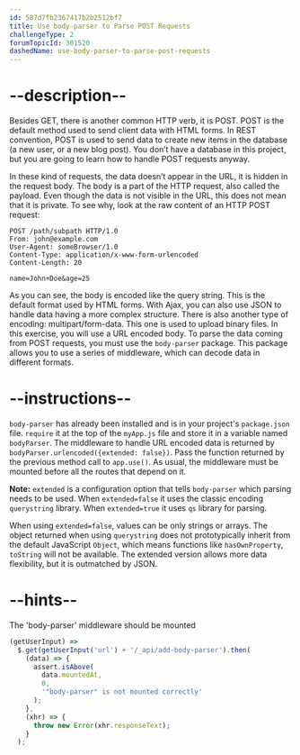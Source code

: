 ```yaml
---
id: 587d7fb2367417b2b2512bf7
title: Use body-parser to Parse POST Requests
challengeType: 2
forumTopicId: 301520
dashedName: use-body-parser-to-parse-post-requests
---
```


# --description--

Besides GET, there is another common HTTP verb, it is POST. POST is the default method used to send client data with HTML forms. In REST convention, POST is used to send data to create new items in the database (a new user, or a new blog post). You don’t have a database in this project, but you are going to learn how to handle POST requests anyway.

In these kind of requests, the data doesn’t appear in the URL, it is hidden in the request body. The body is a part of the HTTP request, also called the payload. Even though the data is not visible in the URL, this does not mean that it is private. To see why, look at the raw content of an HTTP POST request:

```http
POST /path/subpath HTTP/1.0
From: john@example.com
User-Agent: someBrowser/1.0
Content-Type: application/x-www-form-urlencoded
Content-Length: 20

name=John+Doe&age=25
```

As you can see, the body is encoded like the query string. This is the default format used by HTML forms. With Ajax, you can also use JSON to handle data having a more complex structure. There is also another type of encoding: multipart/form-data. This one is used to upload binary files. In this exercise, you will use a URL encoded body. To parse the data coming from POST requests, you must use the `body-parser` package. This package allows you to use a series of middleware, which can decode data in different formats.

# --instructions--

`body-parser` has already been installed and is in your project's `package.json` file. `require` it at the top of the `myApp.js` file and store it in a variable named `bodyParser`. The middleware to handle URL encoded data is returned by `bodyParser.urlencoded({extended: false})`. Pass the function returned by the previous method call to `app.use()`. As usual, the middleware must be mounted before all the routes that depend on it.

**Note:** `extended` is a configuration option that tells `body-parser` which parsing needs to be used. When `extended=false` it uses the classic encoding `querystring` library. When `extended=true` it uses `qs` library for parsing.

When using `extended=false`, values can be only strings or arrays. The object returned when using `querystring` does not prototypically inherit from the default JavaScript `Object`, which means functions like `hasOwnProperty`, `toString` will not be available. The extended version allows more data flexibility, but it is outmatched by JSON.

# --hints--

The 'body-parser' middleware should be mounted

```js
(getUserInput) =>
  $.get(getUserInput('url') + '/_api/add-body-parser').then(
    (data) => {
      assert.isAbove(
        data.mountedAt,
        0,
        '"body-parser" is not mounted correctly'
      );
    },
    (xhr) => {
      throw new Error(xhr.responseText);
    }
  );
```


